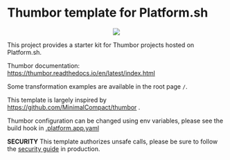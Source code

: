 # Thumbor template for Platform.sh

<p align="center"><a href="https://console.platform.sh/projects/create-project/?template=https://github.com/vrobert78/platformsh-thumbor&utm_campaign=deploy_on_platform?utm_medium=button&utm_source=affiliate_links&utm_content=https://github.com/vrobert78/platformsh-thumbor" target="_blank" title="Deploy with Platform.sh"><img src="https://platform.sh/images/deploy/deploy-button-lg-blue.svg"></a></p>

This project provides a starter kit for Thumbor projects hosted on Platform.sh.

Thumbor documentation: https://thumbor.readthedocs.io/en/latest/index.html

Some transformation examples are available in the root page `/`.

This template is largely inspired by https://github.com/MinimalCompact/thumbor .

Thumbor configuration can be changed using env variables, please see the build hook in [.platform.app.yaml](.platform.app.yaml)

**SECURITY** This template authorizes unsafe calls, please be sure to follow the [security guide](https://thumbor.readthedocs.io/en/latest/security.html) in production.